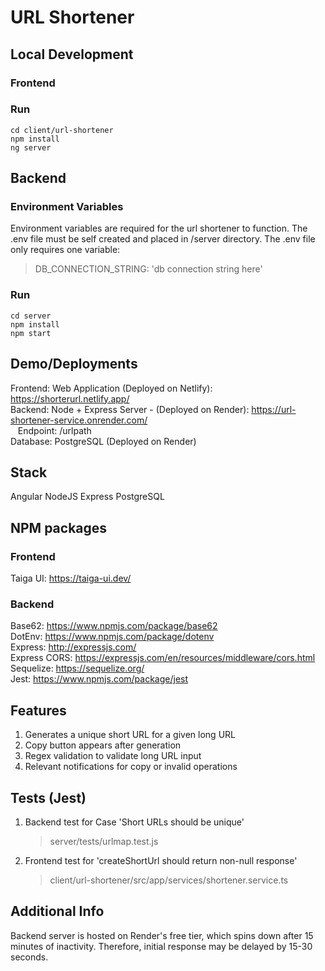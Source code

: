 # URL Shortener

## Local Development

### Frontend

### Run

`cd client/url-shortener` \
`npm install` \
`ng server`

## Backend

### Environment Variables

Environment variables are required for the url shortener to function. The .env file must be self created and placed in /server directory. The .env file only requires one variable:

> DB_CONNECTION_STRING: 'db connection string here'

### Run

`cd server` \
`npm install` \
`npm start`

## Demo/Deployments

Frontend: Web Application (Deployed on Netlify): https://shorterurl.netlify.app/ \
Backend: Node + Express Server - (Deployed on Render): https://url-shortener-service.onrender.com/ \
&nbsp;&nbsp;&nbsp;Endpoint: /urlpath \
Database: PostgreSQL (Deployed on Render)

## Stack

Angular
NodeJS
Express
PostgreSQL

## NPM packages

### Frontend

Taiga UI: https://taiga-ui.dev/

### Backend

Base62: https://www.npmjs.com/package/base62 \
DotEnv: https://www.npmjs.com/package/dotenv \
Express: http://expressjs.com/ \
Express CORS: https://expressjs.com/en/resources/middleware/cors.html \
Sequelize: https://sequelize.org/ \
Jest: https://www.npmjs.com/package/jest

## Features

1. Generates a unique short URL for a given long URL
2. Copy button appears after generation
3. Regex validation to validate long URL input
4. Relevant notifications for copy or invalid operations

## Tests (Jest)

1. Backend test for Case 'Short URLs should be unique'
   > server/tests/urlmap.test.js
2. Frontend test for 'createShortUrl should return non-null response'
   > client/url-shortener/src/app/services/shortener.service.ts

## Additional Info

Backend server is hosted on Render's free tier, which spins down after 15 minutes of inactivity. Therefore, initial response may be delayed by 15-30 seconds.
